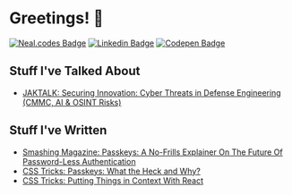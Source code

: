 # Greetings! 👋
[![Neal.codes Badge](https://img.shields.io/badge/-neal.codes-42BFBA?style=flat-square&logo=Firefox&logoColor=white&link=https://neal.codes)](https://neal.codes)
[![Linkedin Badge](https://img.shields.io/badge/-LinkedIn-0E76A8?style=flat-square&logo=Linkedin&logoColor=white&link=https://www.linkedin.com/in/nealfennimore/)](https://www.linkedin.com/in/nealfennimore/)
[![Codepen Badge](https://img.shields.io/badge/-CodePen-000000?style=flat-square&logo=Codepen&logoColor=white&link=https://codepen.io/nealfennimore)](https://codepen.io/nealfennimore)

## Stuff I've Talked About
- [JAKTALK: Securing Innovation: Cyber Threats in Defense Engineering (CMMC, AI & OSINT Risks)](https://www.youtube.com/watch?v=3zlFJESRNno)

## Stuff I've Written
- [Smashing Magazine: Passkeys: A No-Frills Explainer On The Future Of Password-Less Authentication](https://www.smashingmagazine.com/2023/10/passkeys-explainer-future-password-less-authentication/)
- [CSS Tricks: Passkeys: What the Heck and Why?](https://css-tricks.com/passkeys-what-the-heck-and-why/)
- [CSS Tricks: Putting Things in Context With React](https://css-tricks.com/putting-things-in-context-with-react/)
